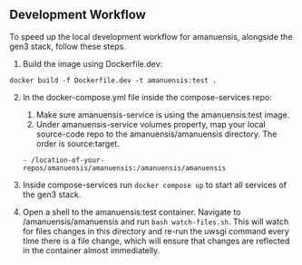 ## Development Workflow

To speed up the local development workflow for amanuensis, alongside the gen3 stack, follow these steps.

1) Build the image using Dockerfile.dev:
```
docker build -f Dockerfile.dev -t amanuensis:test .
```

2) In the docker-compose.yml file inside the compose-services repo:

    1) Make sure amanuensis-service is using the amanuensis:test image.
    2) Under amanuensis-service volumes property, map your local source-code repo to the amanuensis/amanuensis directory. The order is source:target.

    ```
    - /location-of-your-repos/amanuensis/amanuensis:/amanuensis/amanuensis
    ``` 
    
3) Inside compose-services run ```docker compose up``` to start all services of the gen3 stack.

4) Open a shell to the amanuensis:test container. Navigate to /amanuensis/amanuensis and run ```bash watch-files.sh```. This will watch for files changes in this directory and re-run the uwsgi command every time there is a file change, which will ensure that changes are reflected in the container almost immediatelly.
